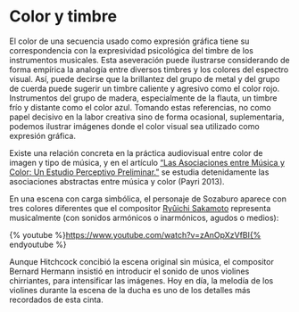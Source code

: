 # Color y timbre

El color de una secuencia usado como expresión gráfica tiene su correspondencia con la expresividad psicológica del timbre de los instrumentos musicales. Esta aseveración puede ilustrarse considerando de forma empírica la analogía entre diversos timbres y los colores del espectro visual. Así, puede decirse que la brillantez del grupo de metal y del grupo de cuerda puede sugerir un timbre caliente y agresivo como el color rojo. Instrumentos del grupo de madera, especialmente de la flauta, un timbre frío y distante como el color azul. Tomando estas referencias, no como papel decisivo en la labor creativa sino de forma ocasional, suplementaria, podemos ilustrar imágenes donde el color visual sea utilizado como expresión gráfica.

Existe una relación concreta en la práctica audiovisual entre color de imagen y tipo de música, y en el artículo [“Las Asociaciones entre Música y Color: Un Estudio Perceptivo Preliminar.”](https://poliformat.upv.es/access/content/group/DOC_31469_2012/experimentos/musicaYColor/index.html) se estudia detenidamente las asociaciones abstractas entre música y color (Payri 2013).

En una escena con carga simbólica, el personaje de Sozaburo aparece con tres colores diferentes que el compositor [Ryûichi Sakamoto](http://www.imdb.com/name/nm0757098/?ref_=ttfc_fc_cr11) representa musicalmente (con sonidos armónicos o inarmónicos, agudos o medios):

{% youtube %}https://www.youtube.com/watch?v=zAnOpXzVfBI{% endyoutube %}

Aunque Hitchcock concibió la escena original sin música, el compositor Bernard Hermann insistió en introducir el sonido de unos violines chirriantes, para intensificar las imágenes. Hoy en día, la melodía de los violines durante la escena de la ducha es uno de los detalles más recordados de esta cinta.